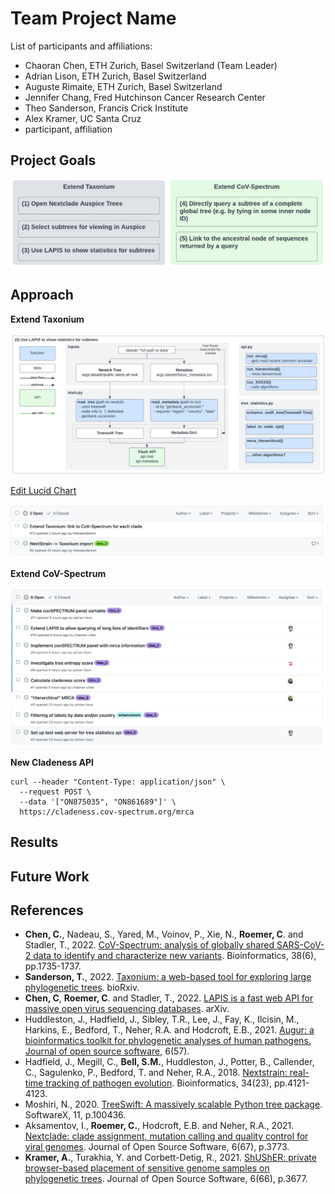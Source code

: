 # Team Project Name

List of participants and affiliations:
- Chaoran Chen, ETH Zurich, Basel Switzerland (Team Leader)
- Adrian Lison, ETH Zurich, Basel Switzerland
- Auguste Rimaite, ETH Zurich, Basel Switzerland
- Jennifer Chang, Fred Hutchinson Cancer Research Center
- Theo Sanderson, Francis Crick Institute
- Alex Kramer, UC Santa Cruz
- participant, affiliation

## Project Goals

![](docs/goals.png)

## Approach

**Extend Taxonium**

![](docs/dag.png)

[Edit Lucid Chart](https://lucid.app/lucidchart/ad401301-0705-4431-a350-6fe3b12c4da8/edit?viewport_loc=8%2C-59%2C1770%2C994%2C0_0&invitationId=inv_cd51a3eb-e93d-4f94-b043-d68103722861#)

![](docs/issues_3.png)

**Extend CoV-Spectrum**

![](docs/issues_5.png)

**New Cladeness API**

```
curl --header "Content-Type: application/json" \
  --request POST \
  --data '["ON875035", "ON861689"]' \
  https://cladeness.cov-spectrum.org/mrca
```

## Results

## Future Work

## References

* **Chen, C.**, Nadeau, S., Yared, M., Voinov, P., Xie, N., **Roemer, C**. and Stadler, T., 2022. [CoV-Spectrum: analysis of globally shared SARS-CoV-2 data to identify and characterize new variants](https://doi.org/10.1093/bioinformatics/btab856). Bioinformatics, 38(6), pp.1735-1737.
* **Sanderson, T.**, 2022. [Taxonium: a web-based tool for exploring large phylogenetic trees](https://www.biorxiv.org/content/10.1101/2022.06.03.494608v1.abstract). bioRxiv.
* **Chen, C**, **Roemer, C**. and Stadler, T., 2022. [LAPIS is a fast web API for massive open virus sequencing databases](
https://doi.org/10.48550/arXiv.2206.01210). arXiv.
* Huddleston, J., Hadfield, J., Sibley, T.R., Lee, J., Fay, K., Ilcisin, M., Harkins, E., Bedford, T., Neher, R.A. and Hodcroft, E.B., 2021. [Augur: a bioinformatics toolkit for phylogenetic analyses of human pathogens. Journal of open source software](https://joss.theoj.org/papers/10.21105/joss.02906), 6(57).
* Hadfield, J., Megill, C., **Bell, S.M.**, Huddleston, J., Potter, B., Callender, C., Sagulenko, P., Bedford, T. and Neher, R.A., 2018. [Nextstrain: real-time tracking of pathogen evolution](https://academic.oup.com/bioinformatics/article/34/23/4121/5001388). Bioinformatics, 34(23), pp.4121-4123.
* Moshiri, N., 2020. [TreeSwift: A massively scalable Python tree package](https://www.sciencedirect.com/science/article/pii/S2352711019300767). SoftwareX, 11, p.100436.
* Aksamentov, I., **Roemer, C.**, Hodcroft, E.B. and Neher, R.A., 2021. [Nextclade: clade assignment, mutation calling and quality control for viral genomes](https://joss.theoj.org/papers/10.21105/joss.03773.pdf). Journal of Open Source Software, 6(67), p.3773.
* **Kramer, A.**, Turakhia, Y. and Corbett-Detig, R., 2021. [ShUShER: private browser-based placement of sensitive genome samples on phylogenetic trees](https://joss.theoj.org/papers/10.21105/joss.03677). Journal of Open Source Software, 6(66), p.3677.
